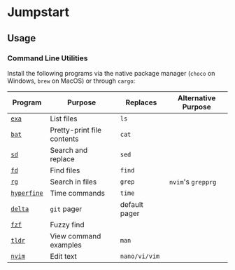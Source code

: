 # Jumpstart

## Usage

### Command Line Utilities

Install the following programs via the native package manager (`choco` on Windows, `brew` on MacOS) or through `cargo`:

Program                                             | Purpose                    | Replaces      | Alternative Purpose
---                                                 | ---                        | ---           | ---
[`exa`](https://github.com/ogham/exa)               | List files                 | `ls`          |
[`bat`](https://github.com/sharkdp/bat)             | Pretty-print file contents | `cat`         |
[`sd`](https://github.com/chmln/sd)                 | Search and replace         | `sed`         |
[`fd`](https://github.com/sharkdp/fd)               | Find files                 | `find`        |
[`rg`](https://github.com/BurntSushi/ripgrep)       | Search in files            | `grep`        | `nvim`'s `grepprg`
[`hyperfine`](https://github.com/sharkdp/hyperfine) | Time commands              | `time`        |
[`delta`](https://github.com/dandavison/delta)      | `git` pager                | default pager |
[`fzf`](https://github.com/junegunn/fzf)            | Fuzzy find                 |               |
[`tldr`](https://github.com/dbrgn/tealdeer)         | View command examples      | `man`         |
[`nvim`](https://github.com/neovim/neovim)          | Edit text                  | `nano/vi/vim` |
